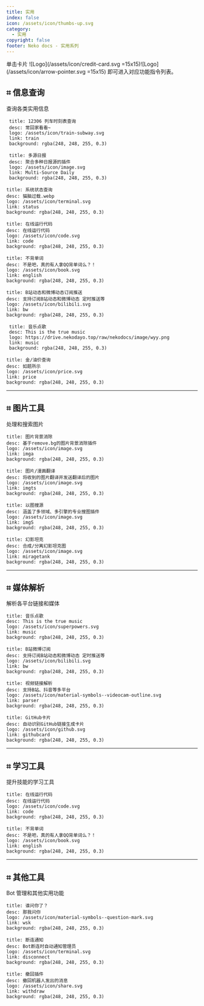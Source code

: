 ```yaml
---
title: 实用
index: false
icon: /assets/icon/thumbs-up.svg
category:
  - 实用
copyright: false
footer: Neko docs - 实用系列
---
```

单击卡片 ![Logo](/assets/icon/credit-card.svg =15x15)![Logo](/assets/icon/arrow-pointer.svg =15x15) 即可进入对应功能指令列表。

## ⌗ 信息查询

查询各类实用信息


 ```component VPCard
  title: 12306 列车时刻表查询
  desc: 常回家看看~
  logo: /assets/icon/train-subway.svg
  link: train
  background: rgba(248, 248, 255, 0.3)
  ```


 ```component VPCard
  title: 多源日报
  desc: 聚合多种日报源的插件
  logo: /assets/icon/image.svg
  link: Multi-Source Daily
  background: rgba(248, 248, 255, 0.3)
  ```

  ```component VPCard
  title: 系统状态查询
  desc: 猫脑过载.webp
  logo: /assets/icon/terminal.svg
  link: status
  background: rgba(248, 248, 255, 0.3)
  ```

  ```component VPCard
  title: 在线运行代码
  desc: 在线运行代码
  logo: /assets/icon/code.svg
  link: code
  background: rgba(248, 248, 255, 0.3)
  ```

  ```component VPCard
  title: 不背单词
  desc: 不是吧，真的有人拿QQ背单词么？！
  logo: /assets/icon/book.svg
  link: english
  background: rgba(248, 248, 255, 0.3)
  ```

  ```component VPCard
  title: B站动态和微博动态订阅推送
  desc: 支持订阅B站动态和微博动态 定时推送等
  logo: /assets/icon/bilibili.svg
  link: bw
  background: rgba(248, 248, 255, 0.3)
  ```

 ```component VPCard
  title: 音乐点歌
  desc: This is the true music
  logo: https://drive.nekodayo.top/raw/nekodocs/image/wyy.png
  link: music
  background: rgba(248, 248, 255, 0.3)
  ```

 ```component VPCard
title: 金/油价查询
desc: 如题所示
logo: /assets/icon/price.svg
link: price
background: rgba(248, 248, 255, 0.3)
```

---

## ⌗ 图片工具

处理和搜索图片

```component VPCard
title: 图片背景消除
desc: 基于remove.bg的图片背景消除插件
logo: /assets/icon/image.svg
link: imga
background: rgba(248, 248, 255, 0.3)
```

  ```component VPCard
  title: 图片/漫画翻译
  desc: 将收到的图片翻译并发送翻译后的图片
  logo: /assets/icon/image.svg
  link: imgts
  background: rgba(248, 248, 255, 0.3)
  ```

```component VPCard
title: 以图搜源
desc: 涵盖了多领域、多引擎的专业搜图插件
logo: /assets/icon/image.svg
link: imgS
background: rgba(248, 248, 255, 0.3)
```

```component VPCard
title: 幻影坦克
desc: 合成/分离幻影坦克图
logo: /assets/icon/image.svg
link: miragetank
background: rgba(248, 248, 255, 0.3)
```

---

## ⌗ 媒体解析

解析各平台链接和媒体

```component VPCard
title: 音乐点歌
desc: This is the true music
logo: /assets/icon/superpowers.svg
link: music
background: rgba(248, 248, 255, 0.3)
```

```component VPCard
title: B站微博订阅
desc: 支持订阅B站动态和微博动态 定时推送等
logo: /assets/icon/bilibili.svg
link: bw
background: rgba(248, 248, 255, 0.3)
```

```component VPCard
title: 视频链接解析
desc: 支持B站、抖音等多平台
logo: /assets/icon/material-symbols--videocam-outline.svg
link: parser
background: rgba(248, 248, 255, 0.3)
```

```component VPCard
title: GitHub卡片
desc: 自动识别GitHub链接生成卡片
logo: /assets/icon/github.svg
link: githubcard
background: rgba(248, 248, 255, 0.3)
```

---

## ⌗ 学习工具

提升技能的学习工具

```component VPCard
title: 在线运行代码
desc: 在线运行代码
logo: /assets/icon/code.svg
link: code
background: rgba(248, 248, 255, 0.3)
```

```component VPCard
title: 不背单词
desc: 不是吧，真的有人拿QQ背单词么？！
logo: /assets/icon/book.svg
link: english
background: rgba(248, 248, 255, 0.3)
```

---

## ⌗ 其他工具

Bot 管理和其他实用功能

```component VPCard
title: 谁问你了？
desc: 那我问你
logo: /assets/icon/material-symbols--question-mark.svg
link: wsk
background: rgba(248, 248, 255, 0.3)
```

```component VPCard
title: 断连通知
desc: Bot断连时自动通知管理员
logo: /assets/icon/terminal.svg
link: disconnect
background: rgba(248, 248, 255, 0.3)
```

```component VPCard
title: 撤回插件
desc: 撤回机器人发出的消息
logo: /assets/icon/share.svg
link: withdraw
background: rgba(248, 248, 255, 0.3)
```

